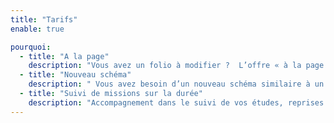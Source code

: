 ```yaml
---
title: "Tarifs"
enable: true

pourquoi:
  - title: "A la page"
    description: "Vous avez un folio à modifier ?  L’offre « à la page » vous satisfera parfaitement avec un tarif  de 30Euros HT (sous conditions)."
  - title: "Nouveau schéma"
    description: " Vous avez besoin d’un nouveau schéma similaire à un modèle ? Nous reprennons vos codes de dessin pour coller à vos standard à partir de 50euro HT (sous conditions)."
  - title: "Suivi de missions sur la durée"
    description: "Accompagnement dans le suivi de vos études, reprises suites aux divers retours MOE / MOA / chantier / clients. Prix sur devis en fonction des spécificté pour correspondre au mieux à votre besoin."
---
```

